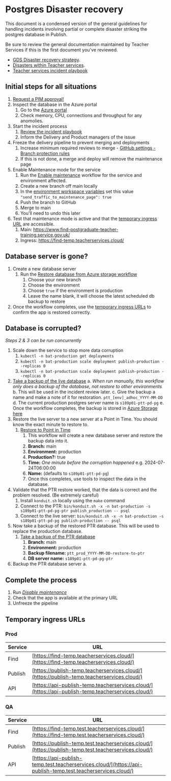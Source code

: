 # Postgres Disaster recovery

This document is a condensed version of the general guidelines for handling incidents involving partial or complete disaster striking the postgres database in Publish.

Be sure to review the general documentation maintained by Teacher Services if this is the first document you've reviewed.

 - [GDS Disaster recovery strategy].
 - [Disasters within Teacher services].
 - [Teacher services incident playbook]


[GDS Disaster recovery strategy]: https://gds-way.digital.cabinet-office.gov.uk/standards/incident-management.html#how-to-manage-technical-incidents
[Disasters within Teacher services]: https://github.com.mcas.ms/DFE-Digital/teacher-services-cloud/blob/main/documentation/disaster-recovery.md
[Teacher services incident playbook]: https://tech-docs.teacherservices.cloud/operating-a-service/incident-playbook.html#incident-playbook


## Initial steps for all situations

1. [Request a PIM approval!](https://portal.azure.com/#view/Microsoft_Azure_PIMCommon/ActivationMenuBlade/~/aadgroup)
2. Inspect the database in the Azure portal 
    1. Go to the [Azure portal](https://portal.azure.com/#@platform.education.gov.uk/resource/subscriptions/3c033a0c-7a1c-4653-93cb-0f2a9f57a391/resourceGroups/s189p01-ptt-pd-rg/providers/Microsoft.DBforPostgreSQL/flexibleServers/s189p01-ptt-pd-pg/overview)
    2. Check memory, CPU,  connections and throughput for any anomolies.
3. Start the incident process
    1. [Review the incident playbook](https://tech-docs.teacherservices.cloud/operating-a-service/incident-playbook.html) 
    2. Inform the Delivery and Product managers of the issue
4. Freeze the delivery pipeline to prevent merging and deployments 
    1. Increase minimum required reviews to merge - [GitHub settings - Branch protection rules](https://github.com/DFE-Digital/publish-teacher-training/settings/rules/2827787)
    2. If this is not done, a merge and deploy will remove the maintenance page
5. Enable Maintenance mode for the service 
    1. Run the [Enable maintenance](https://github.com/DFE-Digital/publish-teacher-training/actions/workflows/enable-maintenance.yml) workflow for the service and environment affected.
    2. Create a new branch off main locally
    3. In the [environment workspace variables](https://github.com/DFE-Digital/publish-teacher-training/blob/main/terraform/aks/workspace_variables/production.tfvars.json) set this value `"send_traffic_to_maintenance_page": true`
    4. Push the branch to GitHub
    5. Merge to main
    6. You'll need to undo this later
6. Test that maintenance mode is active and that the [temporary ingress URL](#temporary-ingress-urls) are accessible.
    1. Main: https://www.find-postgraduate-teacher-training.service.gov.uk/
    2. Ingress: https://find-temp.teacherservices.cloud/

## Database server is gone?

1. Create a new database server 
    1. Run the [Restore database from Azure storage workflow](https://github.com/DFE-Digital/publish-teacher-training/actions/workflows/postgres-restore.yml)
        1. Choose your new branch
        2. Choose the environment
        3. Choose `true` if the environment is production
        4. Leave the name blank, it will choose the latest scheduled db backup to restore
2. Once the workflow completes, use the [temporary ingress URLs](#temporary-ingress-urls) to confirm the app is restored correctly.

## Database is corrupted?

*Steps 2 & 3 can be run concurrently*

1. Scale down the service to stop more data corruption
    1. `kubectl -n bat-production get deployments`
    2. `kubectl -n bat-production scale deployment publish-production --replicas 0`
    3. `kubectl -n bat-production scale deployment publish-production --replicas 0`
2. [Take a backup of the live database](https://github.com/DFE-Digital/publish-teacher-training/actions/workflows/database-restore.yml)
    a. *When run manually, this workflow only does a backup of the database, not restore to other environments*
    b. This will be used in the incident review later.
    c. Give the backup a name and make a note of it for restoration. `ptt_[env]_adhoc_YYYY-MM-DD`
    d. The current production postgres server name is `s189p01-ptt-pd-pg`
    e. Once the workflow completes, the backup is stored in [Azure Storage here](https://portal.azure.com/?feature.msaljs=true#view/Microsoft_Azure_Storage/ContainerMenuBlade/~/overview/storageAccountId/%2Fsubscriptions%2F3c033a0c-7a1c-4653-93cb-0f2a9f57a391%2FresourceGroups%2Fs189p01-ptt-pd-rg%2Fproviders%2FMicrosoft.Storage%2FstorageAccounts%2Fs189p01pttdbbkppdsa/path/database-backup/etag/%220x8DB7D564A729C8E%22/defaultEncryptionScope/%24account-encryption-key/denyEncryptionScopeOverride~/false/defaultId//publicAccessVal/None)
3. Restore the live server to a new server at a Point in Time. You should know the exact minute to restore to.
    1. [Restore to Point in Time](https://github.com/DFE-Digital/publish-teacher-training/actions/workflows/postgres-ptr.yml)
        1. This workflow will create a new database server and restore the backup data into it.
        2. **Branch:** main
        3. **Environment:** production
        4. **Production?:** true
        5. **Time:** *One minute before the corruption happened* e.g. 2024-07-24T06:00:00
        6. **Name:** (defaults to `s189p01-ptt-pd-pg`)
        7. Once this completes, use tools to inspect the data in the database.
4. Validate that the PTR restore worked, that the data is correct and the problem resolved. (Be extremely careful)
    1. Install `konduit.sh` locally using the `make` command
    2. Connect to the PTR: `bin/konduit.sh -x -n bat-production -s s189p01-ptt-pd-pg-ptr publish_production -- psql`
    3. Connect to the live server: `bin/konduit.sh -x -n bat-production -s s189p01-ptt-pd-pg publish-production -- psql`
5. Now take a backup of the restored PTR database. This will be used to replace the production database.
    1. [Take a backup of the PTR database](https://github.com/DFE-Digital/publish-teacher-training/actions/workflows/database-restore.yml)
        1. **Branch:** main
        2. **Environment:** production
        3. **Backup filename:** `ptt_prod_YYYY-MM-DD-restore-to-ptr`
        4. **DB server name:** `s189p01-ptt-pd-pg-ptr`
6. Backup the PTR database server
    a. 

## Complete the process

1. Run [*Disable maintenance*](https://github.com/DFE-Digital/publish-teacher-training/actions/workflows/disable-maintenance.yml)
2. Check that the app is available at the primary URL
3. Unfreeze the pipeline

## Temporary ingress URLs

### Prod

| Service | URL                                                                                                |
| ------- | -------------------------------------------------------------------------------------------------- |
| Find    | [https://find-temp.teacherservices.cloud/](https://find-temp.teacherservices.cloud/)               |
| Publish | [https://publish-temp.teacherservices.cloud/](https://publish-temp.teacherservices.cloud/)         |
| API     | [https://api-publish-temp.teacherservices.cloud/](https://api-publish-temp.teacherservices.cloud/) |

### QA

| Service | URL                                                                                                          |
| ------- | ------------------------------------------------------------------------------------------------------------ |
| Find    | [https://find-temp.test.teacherservices.cloud/](https://find-temp.test.teacherservices.cloud/)               |
| Publish | [https://publish-temp.test.teacherservices.cloud/](https://publish-temp.test.teacherservices.cloud/)         |
| API     | [https://api-publish-temp.test.teacherservices.cloud/](https://api-publish-temp.test.teacherservices.cloud/) |

